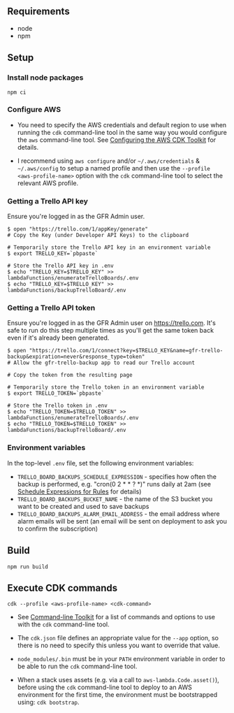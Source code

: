 ## Requirements

* node
* npm

## Setup

### Install node packages

    npm ci

### Configure AWS

* You need to specify the AWS credentials and default region to use when running
the `cdk` command-line tool in the same way you would configure the `aws`
command-line tool. See [Configuring the AWS CDK Toolkit][1] for details.

* I recommend using `aws configure` and/or `~/.aws/credentials` & `~/.aws/config`
to setup a named profile and then use the `--profile <aws-profile-name>` option
with the `cdk` command-line tool to select the relevant AWS profile.

### Getting a Trello API key

Ensure you're logged in as the GFR Admin user.

    $ open "https://trello.com/1/appKey/generate"
    # Copy the Key (under Developer API Keys) to the clipboard

    # Temporarily store the Trello API key in an environment variable
    $ export TRELLO_KEY=`pbpaste`

    # Store the Trello API key in .env
    $ echo "TRELLO_KEY=$TRELLO_KEY" >> lambdaFunctions/enumerateTrelloBoards/.env
    $ echo "TRELLO_KEY=$TRELLO_KEY" >> lambdaFunctions/backupTrelloBoard/.env

### Getting a Trello API token

Ensure you're logged in as the GFR Admin user on https://trello.com. It's safe to run do this step multiple times as you'll get the same token back even if it's already been generated.

    $ open "https://trello.com/1/connect?key=$TRELLO_KEY&name=gfr-trello-backup&expiration=never&response_type=token"
    # Allow the gfr-trello-backup app to read our Trello account

    # Copy the token from the resulting page

    # Temporarily store the Trello token in an environment variable
    $ export TRELLO_TOKEN=`pbpaste`

    # Store the Trello token in .env
    $ echo "TRELLO_TOKEN=$TRELLO_TOKEN" >> lambdaFunctions/enumerateTrelloBoards/.env
    $ echo "TRELLO_TOKEN=$TRELLO_TOKEN" >> lambdaFunctions/backupTrelloBoard/.env

### Environment variables

In the top-level `.env` file, set the following environment variables:

* `TRELLO_BOARD_BACKUPS_SCHEDULE_EXPRESSION` - specifies how often the backup is performed, e.g. "cron(0 2 * * ? *)" runs daily at 2am (see [Schedule Expressions for Rules][3] for details)
* `TRELLO_BOARD_BACKUPS_BUCKET_NAME` - the name of the S3 bucket you want to be created and used to save backups
* `TRELLO_BOARD_BACKUPS_ALARM_EMAIL_ADDRESS` - the email address where alarm emails will be sent (an email will be sent on deployment to ask you to confirm the subscription)

## Build

    npm run build

## Execute CDK commands

    cdk --profile <aws-profile-name> <cdk-command>

* See [Command-line Toolkit][2] for a list of commands and options to use with
the `cdk` command-line tool.

* The `cdk.json` file defines an appropriate value for the `--app` option, so
there is no need to specify this unless you want to override that value.

* `node_modules/.bin` must be in your `PATH` environment variable in order to
be able to run the `cdk` command-line tool.

* When a stack uses assets (e.g. via a call to `aws-lambda.Code.asset()`),
before using the `cdk` command-line tool to deploy to an AWS environment for
the first time, the environment must be bootstrapped using: `cdk bootstrap`.

[1]: https://awslabs.github.io/aws-cdk/getting-started.html#configuring-the-cdk-toolkit
[2]: https://awslabs.github.io/aws-cdk/tools.html#command-line-toolkit-cdk
[3]: https://docs.aws.amazon.com/AmazonCloudWatch/latest/events/ScheduledEvents.html
